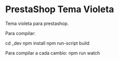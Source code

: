 # PrestaShop Tema Violeta

Tema violeta para prestashop.

Para compilar:

cd _dev
npm install
npm run-script build

Para compilar a cada cambio:
npm run watch
